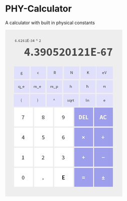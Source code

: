 # PHY-Calculator
A calculator with built in physical constants

![Screenshot](images/Screenshot.jpg)
